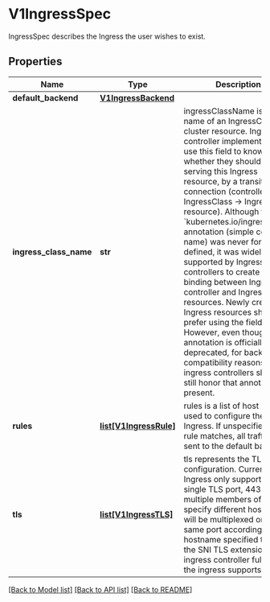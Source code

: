 # V1IngressSpec

IngressSpec describes the Ingress the user wishes to exist.

## Properties
Name | Type | Description | Notes
------------ | ------------- | ------------- | -------------
**default_backend** | [**V1IngressBackend**](V1IngressBackend.md) |  | [optional] 
**ingress_class_name** | **str** | ingressClassName is the name of an IngressClass cluster resource. Ingress controller implementations use this field to know whether they should be serving this Ingress resource, by a transitive connection (controller -&gt; IngressClass -&gt; Ingress resource). Although the &#x60;kubernetes.io/ingress.class&#x60; annotation (simple constant name) was never formally defined, it was widely supported by Ingress controllers to create a direct binding between Ingress controller and Ingress resources. Newly created Ingress resources should prefer using the field. However, even though the annotation is officially deprecated, for backwards compatibility reasons, ingress controllers should still honor that annotation if present. | [optional] 
**rules** | [**list[V1IngressRule]**](V1IngressRule.md) | rules is a list of host rules used to configure the Ingress. If unspecified, or no rule matches, all traffic is sent to the default backend. | [optional] 
**tls** | [**list[V1IngressTLS]**](V1IngressTLS.md) | tls represents the TLS configuration. Currently the Ingress only supports a single TLS port, 443. If multiple members of this list specify different hosts, they will be multiplexed on the same port according to the hostname specified through the SNI TLS extension, if the ingress controller fulfilling the ingress supports SNI. | [optional] 

[[Back to Model list]](../README.md#documentation-for-models) [[Back to API list]](../README.md#documentation-for-api-endpoints) [[Back to README]](../README.md)


